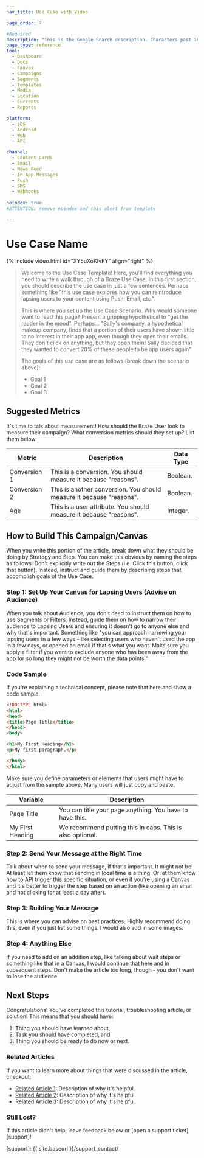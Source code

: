 ```yaml
---
nav_title: Use Case with Video

page_order: 7

#Required
description: "This is the Google Search description. Characters past 160 get truncated, keep it brief."
page_type: reference
tool:
  - Dashboard
  - Docs
  - Canvas
  - Campaigns
  - Segments
  - Templates
  - Media
  - Location
  - Currents
  - Reports

platform:
  - iOS
  - Android
  - Web
  - API

channel:
  - Content Cards
  - Email
  - News Feed
  - In-App Messages
  - Push
  - SMS
  - Webhooks
  
noindex: true
#ATTENTION: remove noindex and this alert from template

---
```


# Use Case Name

{% include video.html id="XY5uXoKIvFY" align="right" %}

> Welcome to the Use Case Template! Here, you'll find everything you need to write a walk through of a Braze Use Case. In this first section, you should describe the use case in just a few sentences. Perhaps something like "this use case explores how you can reintroduce lapsing users to your content using Push, Email, etc.".
>
> This is where you set up the Use Case Scenario. Why would someone want to read this page? Present a gripping hypothetical to "get the reader in the mood". Perhaps... "Sally's company, a hypothetical makeup company, finds that a portion of their users have shown little to no interest in their app app, even though they open their emails. They don't click on anything, but they open them! Sally decided that they wanted to convert 20% of these people to be app users again"
>
> The goals of this use case are as follows (break down the scenario above):
> - Goal 1
> - Goal 2
> - Goal 3


## Suggested Metrics

It's time to talk about measurement! How should the Braze User look to measure their campaign? What conversion metrics should they set up? List them below.

| Metric | Description | Data Type |
| ------ | ----------- | --------- |
| Conversion 1 | This is a conversion. You should measure it because "reasons". | Boolean. |
| Conversion 2 | This is another conversion. You should measure it because "reasons". | Boolean. |
| Age | This is a user attribute. You should measure it because "reasons". | Integer. |

## How to Build This Campaign/Canvas

When you write this portion of the article, break down what they should be doing by Strategy and Step. You can make this obvious by naming the steps as follows. Don't explicitly write out the Steps (i.e. Click this button; click that button). Instead, instruct and guide them by describing steps that accomplish goals of the Use Case.

### Step 1: Set Up Your Canvas for Lapsing Users (Advise on Audience)

When you talk about Audience, you don't need to instruct them on how to use Segments or Filters. Instead, guide them on how to narrow their audience to Lapsing Users and ensuring it doesn't go to anyone else and why that's important. Something like "you can approach narrowing your lapsing users in a few ways - like selecting users who haven't used the app in a few days, or opened an email if that's what you want. Make sure you apply a filter if you want to exclude anyone who has been away from the app for so long they might not be worth the data points."


### Code Sample

If you're explaining a technical concept, please note that here and show a code sample.

```html
<!DOCTYPE html>
<html>
<head>
<title>Page Title</title>
</head>
<body>

<h1>My First Heading</h1>
<p>My first paragraph.</p>

</body>
</html>
```

Make sure you define parameters or elements that users might have to adjust from the sample above. Many users will just copy and paste.

| Variable | Description |
| -------- | ----------- |
| Page Title | You can title your page anything. You have to have this. |
| My First Heading | We recommend putting this in caps. This is also optional. |


### Step 2: Send Your Message at the Right Time

Talk about when to send your message, if that's important. It might not be! At least let them know that sending in local time is a thing. Or let them know how to API trigger this specific situation, or even if you're using a Canvas and it's better to trigger the step based on an action (like opening an email and not clicking for at least a day after).

### Step 3: Building Your Message

This is where you can advise on best practices. Highly recommend doing this, even if you just list some things. I would also add in some images.

### Step 4: Anything Else

If you need to add on an addition step, like talking about wait steps or something like that in a Canvas, I would continue that here and in subsequent steps. Don't make the article too long, though - you don't want to lose the audience.


## Next Steps

Congratulations! You've completed this tutorial, troubleshooting article, or solution! This means that you should have:
1. Thing you should have learned about,
2. Task you should have completed, and
3. Thing you should be ready to do now or next.

### Related Articles

If you want to learn more about things that were discussed in the article, checkout:
- [Related Article 1](#solution-1): Description of why it's helpful.
- [Related Article 2](#solution-2): Description of why it's helpful.
- [Related Article 3](#solution-3): Description of why it's helpful.

### Still Lost?

If this article didn't help, leave feedback below or [open a support ticket][support]!

[support]: {{ site.baseurl }}/support_contact/
